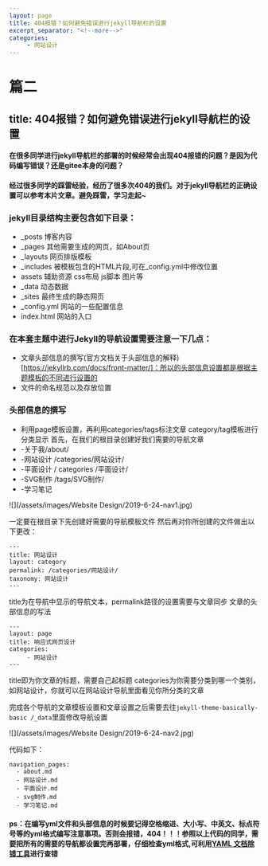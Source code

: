 ```yaml
---
layout: page
title: 404报错？如何避免错误进行jekyll导航栏的设置
excerpt_separator: "<!--more-->"
categories:
     - 网站设计
---
```


# 篇二
## title: 404报错？如何避免错误进行jekyll导航栏的设置
#### 在很多同学进行jekyll导航栏的部署的时候经常会出现404报错的问题？是因为代码编写错误？还是gitee本身的问题？
#### 经过很多同学的踩雷经验，经历了很多次404的我们。对于jekyll导航栏的正确设置可以参考本片文章。避免踩雷，学习走起~

<!--more-->

### jekyll目录结构主要包含如下目录：
- _posts 博客内容
- _pages 其他需要生成的网页，如About页
- _layouts 网页排版模板
- _includes 被模板包含的HTML片段,可在_config.yml中修改位置
- assets 辅助资源 css布局 js脚本 图片等
- _data 动态数据
- _sites 最终生成的静态网页
- _config.yml 网站的一些配置信息
- index.html 网站的入口  

### 在本套主题中进行Jekyll的导航设置需要注意一下几点：
- 文章头部信息的撰写(官方文档关于头部信息的解释)[https://jekyllrb.com/docs/front-matter/]：所以的头部信息设置都是根据主题模板的不同进行设置的
- 文件的命名规范以及存放位置


### 头部信息的撰写
- 利用page模板设置，再利用categories/tags标注文章 category/tag模板进行分类显示
首先，在我们的根目录创建好我们需要的导航文章
- -关于我/about/
- -网站设计 /categories/网站设计/
- -平面设计  / categories /平面设计/
- -SVG制作  /tags/SVG制作/
- -学习笔记

![](/assets/images/Website Design/2019-6-24-nav1.jpg)

一定要在根目录下先创建好需要的导航模板文件
然后再对你所创建的文件做出以下更改：

```
---
title: 网站设计
layout: category
permalink: /categories/网站设计/
taxonomy: 网站设计
---
```

title为在导航中显示的导航文本，permalink路径的设置需要与文章同步
文章的头部信息的写法

```
---
layout: page
title: 响应式网页设计
categories:
     - 网站设计
---
```

title即为你文章的标题，需要自己起标题
categories为你需要分类到哪一个类别，如网站设计，你就可以在网站设计导航里面看见你所分类的文章

完成各个导航的文章模板设置和文章设置之后需要去往`jekyll-theme-basically-basic /_data`里面修改导航设置

![](/assets/images/Website Design/2019-6-24-nav2.jpg)

代码如下：
```
navigation_pages:
  - about.md
  - 网站设计.md
  - 平面设计.md
  - svg制作.md
  - 学习笔记.md
```
#### ps：在编写yml文件和头部信息的时候要记得空格缩进、大小写、中英文、标点符号等的yml格式编写注意事项。否则会报错，404！！！参照以上代码的同学，需要把所有的需要的导航都设置完再部署，仔细检查yml格式,可利用[YAML 文档除错工具](http://www.yamllint.com/)进行查错
